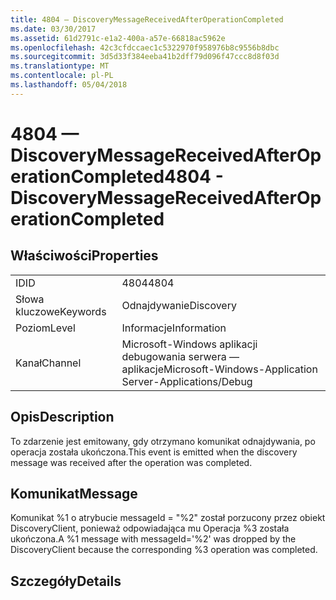 ```yaml
---
title: 4804 — DiscoveryMessageReceivedAfterOperationCompleted
ms.date: 03/30/2017
ms.assetid: 61d2791c-e1a2-400a-a57e-66818ac5962e
ms.openlocfilehash: 42c3cfdccaec1c5322970f958976b8c9556b8dbc
ms.sourcegitcommit: 3d5d33f384eeba41b2dff79d096f47ccc8d8f03d
ms.translationtype: MT
ms.contentlocale: pl-PL
ms.lasthandoff: 05/04/2018
---
```

# <a name="4804---discoverymessagereceivedafteroperationcompleted"></a><span data-ttu-id="4e835-102">4804 — DiscoveryMessageReceivedAfterOperationCompleted</span><span class="sxs-lookup"><span data-stu-id="4e835-102">4804 - DiscoveryMessageReceivedAfterOperationCompleted</span></span>
## <a name="properties"></a><span data-ttu-id="4e835-103">Właściwości</span><span class="sxs-lookup"><span data-stu-id="4e835-103">Properties</span></span>  
  
|||  
|-|-|  
|<span data-ttu-id="4e835-104">ID</span><span class="sxs-lookup"><span data-stu-id="4e835-104">ID</span></span>|<span data-ttu-id="4e835-105">4804</span><span class="sxs-lookup"><span data-stu-id="4e835-105">4804</span></span>|  
|<span data-ttu-id="4e835-106">Słowa kluczowe</span><span class="sxs-lookup"><span data-stu-id="4e835-106">Keywords</span></span>|<span data-ttu-id="4e835-107">Odnajdywanie</span><span class="sxs-lookup"><span data-stu-id="4e835-107">Discovery</span></span>|  
|<span data-ttu-id="4e835-108">Poziom</span><span class="sxs-lookup"><span data-stu-id="4e835-108">Level</span></span>|<span data-ttu-id="4e835-109">Informacje</span><span class="sxs-lookup"><span data-stu-id="4e835-109">Information</span></span>|  
|<span data-ttu-id="4e835-110">Kanał</span><span class="sxs-lookup"><span data-stu-id="4e835-110">Channel</span></span>|<span data-ttu-id="4e835-111">Microsoft-Windows aplikacji debugowania serwera — aplikacje</span><span class="sxs-lookup"><span data-stu-id="4e835-111">Microsoft-Windows-Application Server-Applications/Debug</span></span>|  
  
## <a name="description"></a><span data-ttu-id="4e835-112">Opis</span><span class="sxs-lookup"><span data-stu-id="4e835-112">Description</span></span>  
 <span data-ttu-id="4e835-113">To zdarzenie jest emitowany, gdy otrzymano komunikat odnajdywania, po operacja została ukończona.</span><span class="sxs-lookup"><span data-stu-id="4e835-113">This event is emitted when the discovery message was received after the operation was completed.</span></span>  
  
## <a name="message"></a><span data-ttu-id="4e835-114">Komunikat</span><span class="sxs-lookup"><span data-stu-id="4e835-114">Message</span></span>  
 <span data-ttu-id="4e835-115">Komunikat %1 o atrybucie messageId = "%2" został porzucony przez obiekt DiscoveryClient, ponieważ odpowiadająca mu Operacja %3 została ukończona.</span><span class="sxs-lookup"><span data-stu-id="4e835-115">A %1 message with messageId='%2' was dropped by the DiscoveryClient because the corresponding %3 operation was completed.</span></span>  
  
## <a name="details"></a><span data-ttu-id="4e835-116">Szczegóły</span><span class="sxs-lookup"><span data-stu-id="4e835-116">Details</span></span>
